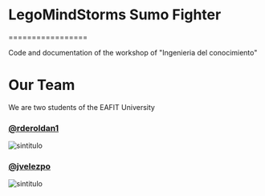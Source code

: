 # LegoMindStorms Sumo Fighter
=================

Code and documentation of the workshop of "Ingenieria del conocimiento"

# Our Team

We are two students of the EAFIT University
### [@rderoldan1]("http://github.com/rderoldan1")
![sintitulo](http://www.gravatar.com/avatar/1a85077190b4ee090e7e1495ee556384.png)
### [@jvelezpo]("http://github.com/jvelezpo")
![sintitulo](http://www.gravatar.com/avatar/daffeb48ed3f37926a6de6c40ba057a7.png)

